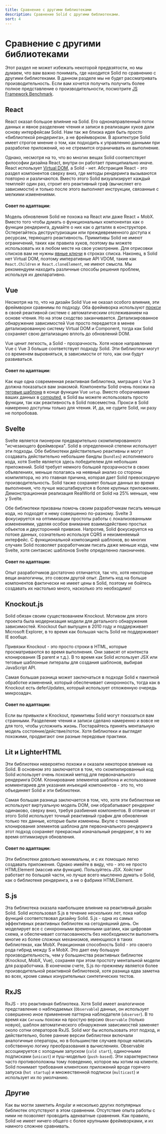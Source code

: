 ```yaml
---
title: Сравнение с другими библиотеками
description: Сравнение Solid с другими библиотеками.
sort: 4
---
```


# Сравнение с другими библиотеками

Этот раздел не может избежать некоторой предвзятости, но мы думаем, что вам важно понимать, где находится Solid по сравнению с другими библиотеками. В данном разделе мы не будет рассматривать производительность. Если вам хочется получить получить более полное представление о производительности, посмотрите [JS Framework Benchmark](https://github.com/krausest/js-framework-benchmark).

## React

React оказал большое влияние на Solid. Его однонаправленный поток данных и явное разделение чтения и записи в реализации хуков дали основу интерфейсам Solid. Нам так же близка идея быть просто «библиотекой рендеринга», а не фреймворком.  В архитектуре Solid имеет строгое мнение о том, как подходить к управлению данными при разработке приложений, но не стремится ограничивать их выполнение.

Однако, несмотря на то, что во многих вещах Solid соответствует философии дизайна React, внутри он работает принципиально иначе. React использует [Virtual DOM](https://ru.reactjs.org/docs/faq-internals.html), а Solid - нет. Абстракция React - это раздел компонентов сверху вниз, где методы рендеринга вызываются повторно и различаются. Вместо этого Solid визуализирует каждый темплейт один раз, строит его реактивный граф (вычисляет его зависимости) и только после этого выполняет инструкции, связанные с мелкими изменениями.

#### Совет по адаптации:

Модель обновления Solid не похожа на React или даже React + MobX. Вместо того чтобы думать о функциональных компонентах как о функции рендеринга, думайте о них как о деталях в конструкторе. Остерегайтесь деструктуризации или преждевременного доступа к ресурсам, теряющего реактивность. Примитивы Solid не имеют ограничений, таких как правила хуков, поэтому вы можете использовать их в любом месте на свое усмотрение. Для отрисовки списков вам не нужны [явные ключи](https://ru.reactjs.org/docs/lists-and-keys.html#keys) в строках списка. Наконец, в Solid нет Virtual DOM, поэтому императивные API VDOM, такие как `React.Children` и` React.cloneElement`, не имеют смысла. Мы рекомендуем находить различные способы решения проблем, используя их декларативно.

## Vue

Несмотря на то, что на дизайн Solid Vue не оказал особого влияния, эти фреймворки сравнимы по подходу. Оба фреймворка используют [прокси](https://developer.mozilla.org/ru/docs/Web/JavaScript/Reference/Global_Objects/Proxy) в своей реактивной системе с автоматическим отслеживанием на основе чтения. Но на этом сходство заканчивается. Детализированное обнаружение зависимостей Vue просто передается в менее детализированную систему Virtual DOM и Component, тогда как Solid сохраняет свою детализацию вплоть до обновлений DOM.

Vue ценит легкость, а Solid - прозрачность. Хотя новое направление Vue с Vue 3 больше соответствует подходу Solid. Эти библиотеки могут со временем выровняться, в зависимости от того, как они будут развиваться.

#### Совет по адаптации:

Как еще одна современная реактивная библиотека, миграция с Vue 3 должна показаться вам знакомой. Компоненты Solid очень похожи на [теговые шаблона](https://developer.mozilla.org/ru/docs/Web/JavaScript/Reference/Template_literals#%D1%82%D0%B5%D0%B3%D0%BE%D0%B2%D1%8B%D0%B5_%D1%88%D0%B0%D0%B1%D0%BB%D0%BE%D0%BD%D1%8B_%D0%B8_%D1%8D%D0%BA%D1%80%D0%B0%D0%BD%D0%B8%D1%80%D0%BE%D0%B2%D0%B0%D0%BD%D0%B8%D0%B5_%D1%81%D0%B8%D0%BC%D0%B2%D0%BE%D0%BB%D0%BE%D0%B2) в конце функции Vue `setup`. Вместо оборачивания ваших данных в [computed](https://v3.ru.vuejs.org/ru/guide/reactivity-computed-watchers.html#%D0%B2%D1%8B%D1%87%D0%B8%D1%81%D0%BB%D1%8F%D0%B5%D0%BC%D1%8B%D0%B5-%D1%81%D0%B2%D0%BE%D0%B8%D1%81%D1%82%D0%B2%D0%B0), в Solid вы можете использовать просто функции, так как реактивность в Solid повсеместна. Прокси в Solid намеренно доступны только для чтения. И, да, не судите Solid, ни разу не попробовав.

## Svelte

Svelte является пионером предварительно скомпилированного "исчезающего фреймворка". Solid в определенной степени использует эти подходы. Обе библиотеки действительно реактивны и могут создавать действительно небольшие бандлы (`bundles`) исполняемого кода, хотя Svelte является здесь победителем для небольших приложений. Solid требует немного большей прозрачности в своих объявлениях, меньше полагаясь на неявный анализ со стороны компилятора, но это главная причина, которая дает Solid превосходную производительность. Solid также сохраняет больше данных во время выполнения, что лучше масштабируется в более крупных приложениях. Демонстрационная реализация RealWorld от Solid на 25% меньше, чем у Svelte.

Обе библиотеки призваны помочь своим разработчикам писать меньше кода, но подходят к нему совершенно по-разному. Svelte 3 фокусируется на оптимизации простоты работы с локализованными изменениями, уделяя особое внимание взаимодействию простых объектов и двусторонней привязке. Напротив, Solid фокусируется на потоке данных, сознательно используя CQRS и неизменяемый интерфейс. С функциональной композицией шаблонов, во многих случаях Solid позволяет разработчикам писать даже меньше кода, чем Svelte, хотя синтаксис шаблонов Svelte определенно лаконичнее.

#### Совет по адаптации:

Опыт разработчиков достаточно отличается, так что, хотя некоторые вещи аналогичны, это совсем другой опыт. Делить код на больше компонентов фактически не имеет цены в Solid, поэтому не бойтесь создавать их настолько много, насколько это необходимо!

## Knockout.js

Solid обязан своим существованием Knockout. Мотивом для этого проекта была модернизация модели для детального обнаружения зависимостей. Knockout был выпущен в 2010 году и поддерживает Microsoft Explorer, в то время как большая часть Solid не поддерживает IE вообще.

Привязки Knockout - это просто строки в HTML, которые просматриваются во время выполнения. Они зависят от контекста клонирования ($ parent и т.д.). В то время как Solid использует JSX или теговые шаблонные литералы для создания шаблонов, выбирая JavaScript API.

Самая большая разница может заключаться в подходе Solid к пакетной обработке изменений, который обеспечивает синхронность, тогда как в Knockout есть deferUpdates, который использует отложенную очередь микрозадач.

#### Совет по адаптации:

Если вы привыкли к Knockout, примитивы Solid могут показаться вам странными. Разделение чтения и записи сделано намеренно и вовсе не для того, чтобы усложнить жизнь. Постарайтесь принять ментальную модель состояние/действие/поток. Хотя библиотеки и выглядят похожими, продвигают они разные передовые практики.

## Lit и LighterHTML

Эти библиотеки невероятно похожи и оказали некоторое влияние на Solid. В основном это заключается в том, что скомпилированный код Solid использует очень похожий метод для первоначального рендеринга DOM. Клонирование элементов шаблона и использование комментариев для указания инъекций компонентов - это то, что объединяет Solid и эти библиотеки.

Самая большая разница заключается в том, что, хотя эти библиотеки не используют виртуальную модель DOM, они обрабатывают рендеринг одинаково, сверху вниз, требуя разбиения компонентов. В отличие от этого Solid использует точный реактивный график для обновления только тех данные, которые были изменены. Вкупе с техникой клонирования элементов шаблона для первоначального рендеринга этот подход сохраняет прекрасный изначальный рендеринг, в то же время оптимизируя обновления.

#### Совет по адаптации:

Эти библиотеки довольно минимальны, и с их помощью легко создавать приложения. Однако имейте в виду, что <MyComp /> - это не просто HTMLElement (массив или функция). Пользуйтесь JSX. Хойстинг работает по большей части, но лучше всего мысленно думать o Solid, как о библиотеке рендеринга, а не о фабрике HTMLElement.

## S.js

Эта библиотека оказала наибольшее влияние на реактивный дизайн Solid. Solid использовал S.js в течение нескольких лет, пока набор функций соответствовал дизайну Solid. S.js - одна из самых эффективных реактивных библиотек на сегодняшний день. Он моделирует все с синхронными временными шагами, как цифровая схема, и обеспечивает согласованность без необходимости выполнять многие из более сложных механизмов, имеющихся в таких библиотеках, как MobX. Реакционная способность Solid - это своего рода гибрид между S и MobX. Это дает ему большую производительность, чем у большинства реактивных библиотек (Knockout, MobX, Vue), сохраняя при этом простоту ментальной модели для разработчика. В конечном счете, S.js по-прежнему является более производительной реактивной библиотекой, хотя разница едва заметна во всех, кроме самых изнурительных синтетических тестов.

## RxJS

RxJS - это реактивная библиотека. Хотя Solid имеет аналогичное представление о наблюдаемых (`Observable`) данных, он использует совершенно иное применение паттерна наблюдателя (`observer`). В то время как `Сигналы` похожи на простую версию `Observable` (только новую), шаблон автоматического обнаружения зависимостей заменяет около сотни операторов RxJS. Solid мог бы использовать этот подход, и действительно, более ранние версии библиотеки включали аналогичные операторы, но в большинстве случаев проще написать собственную логику преобразования в вычислениях. Observable ассоциируется с холодным запуском (`cold start`), одиночными подписками (`unicast`) и пуш-моделью (`push-based`). Эти характеристики часто противоположны тому поведению, которое мы хотим на клиенте. Solid понимает требования клиентских приложений вроде горячего запуска (`hot startup`) и множественной подписки (`multicast`) и использует их по умолчанию.

## Другие

Как вы могли заметить Angular и несколько других популярных библиотек отсутствуют в этом сравнении. Отсутствие опыта работы с ними не позволяет проводить адекватные сравнения. Как правило, Solid не имеет ничего общего с более крупными фреймворками, и их намного сложнее сравнивать.

